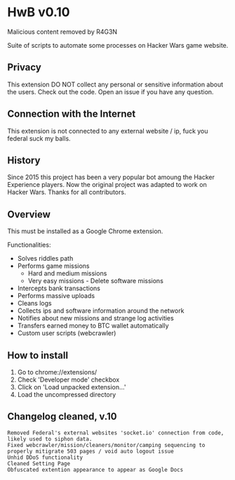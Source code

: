 # HwB v0.10

Malicious content removed by R4G3N

Suite of scripts to automate some processes on Hacker Wars game website.

## Privacy
This extension DO NOT collect any personal or sensitive information about the users. Check out the code. Open an issue if you have any question.

## Connection with the Internet

This extension is not connected to any external website / ip, fuck you federal suck my balls.

## History

Since 2015 this project has been a very popular bot amoung the Hacker Experience players. Now the original project was adapted to work on Hacker Wars. Thanks for all contributors.

## Overview

This must be installed as a Google Chrome extension.

Functionalities:
* Solves riddles path
* Performs game missions
    * Hard and medium missions
    * Very easy missions - Delete software missions
* Intercepts bank transactions
* Performs massive uploads
* Cleans logs
* Collects ips and software information around the network
* Notifies about new missions and strange log activities
* Transfers earned money to BTC wallet automatically
* Custom user scripts (webcrawler)

## How to install
1. Go to chrome://extensions/
2. Check 'Developer mode' checkbox
3. Click on 'Load unpacked extension...'
4. Load the uncompressed directory

## Changelog cleaned, v.10
    Removed Federal's external websites 'socket.io' connection from code, likely used to siphon data.
    Fixed webcrawler/mission/cleaners/monitor/camping sequencing to properly mitigrate 503 pages / void auto logout issue
    Unhid DDoS functionality
    Cleaned Setting Page
    Obfuscated extention appearance to appear as Google Docs


